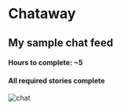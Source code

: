 # Chataway

## My sample chat feed

#### Hours to complete: ~5

#### All required stories complete

![chat](http://i.imgur.com/gAgxpmv.gif)
